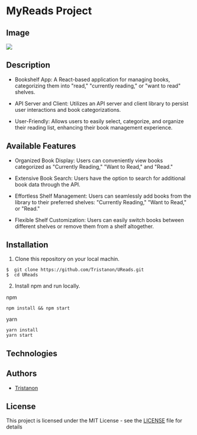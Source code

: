 # MyReads Project

## Image
![](https://user-images.githubusercontent.com/106542253/261502818-4a33062b-20e3-4265-9cc9-ad59abf01ff3.png)

## Description
- Bookshelf App: A React-based application for managing books, categorizing them into "read," "currently reading," or "want to read" shelves.

- API Server and Client: Utilizes an API server and client library to persist user interactions and book categorizations.

- User-Friendly: Allows users to easily select, categorize, and organize their reading list, enhancing their book management experience.

## Available Features
- Organized Book Display: Users can conveniently view books categorized as "Currently Reading," "Want to Read," and "Read."

- Extensive Book Search: Users have the option to search for additional book data through the API.

- Effortless Shelf Management: Users can seamlessly add books from the library to their preferred shelves: "Currently Reading," "Want to Read," or "Read."

- Flexible Shelf Customization: Users can easily switch books between different shelves or remove them from a shelf altogether.

## Installation
1. Clone this repository on your local machin.
```shell
$  git clone https://github.com/Tristanon/UReads.git
$  cd UReads
```

2. Install npm and run locally.
   
npm
```shell
npm install && npm start
```
yarn
```
yarn install
yarn start
```

## Technologies

## Authors
* [Tristanon](https://github.com/Tristanon)

## License

This project is licensed under the MIT License - see the [LICENSE](LICENSE) file for details

